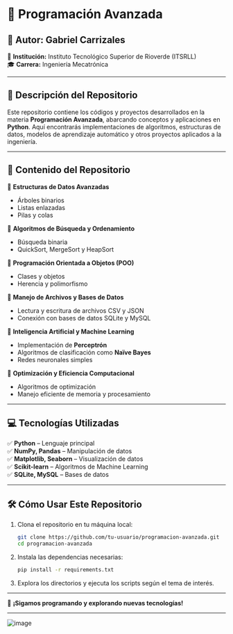 # 🚀 **Programación Avanzada**  

## 📌 **Autor:** Gabriel Carrizales  
📍 **Institución:** Instituto Tecnológico Superior de Rioverde (ITSRLL)  
🎓 **Carrera:** Ingeniería Mecatrónica  

---

## 📖 **Descripción del Repositorio**  
Este repositorio contiene los códigos y proyectos desarrollados en la materia **Programación Avanzada**, abarcando conceptos y aplicaciones en **Python**. Aquí encontrarás implementaciones de algoritmos, estructuras de datos, modelos de aprendizaje automático y otros proyectos aplicados a la ingeniería.  

---

## 📂 **Contenido del Repositorio**  

🔹 **Estructuras de Datos Avanzadas**  
- Árboles binarios  
- Listas enlazadas  
- Pilas y colas  

🔹 **Algoritmos de Búsqueda y Ordenamiento**  
- Búsqueda binaria  
- QuickSort, MergeSort y HeapSort  

🔹 **Programación Orientada a Objetos (POO)**  
- Clases y objetos  
- Herencia y polimorfismo  

🔹 **Manejo de Archivos y Bases de Datos**  
- Lectura y escritura de archivos CSV y JSON  
- Conexión con bases de datos SQLite y MySQL  

🔹 **Inteligencia Artificial y Machine Learning**  
- Implementación de **Perceptrón**  
- Algoritmos de clasificación como **Naïve Bayes**  
- Redes neuronales simples  

🔹 **Optimización y Eficiencia Computacional**  
- Algoritmos de optimización  
- Manejo eficiente de memoria y procesamiento  

---

## 💻 **Tecnologías Utilizadas**  
✅ **Python** – Lenguaje principal  
✅ **NumPy, Pandas** – Manipulación de datos  
✅ **Matplotlib, Seaborn** – Visualización de datos  
✅ **Scikit-learn** – Algoritmos de Machine Learning  
✅ **SQLite, MySQL** – Bases de datos  

---

## 🛠 **Cómo Usar Este Repositorio**  
1. Clona el repositorio en tu máquina local:  
   ```bash
   git clone https://github.com/tu-usuario/programacion-avanzada.git
   cd programacion-avanzada
   ```
2. Instala las dependencias necesarias:  
   ```bash
   pip install -r requirements.txt
   ```
3. Explora los directorios y ejecuta los scripts según el tema de interés.  

---


🚀 **¡Sigamos programando y explorando nuevas tecnologías!**  

---


![image](https://github.com/user-attachments/assets/44692bb6-525e-4351-b74e-da3e29d9e2d1)
